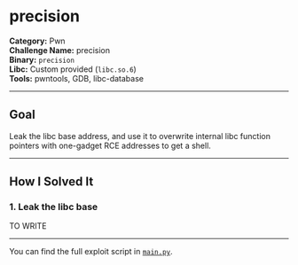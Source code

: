 # precision

**Category:** Pwn  
**Challenge Name:** precision  
**Binary:** `precision`  
**Libc:** Custom provided (`libc.so.6`)  
**Tools:** pwntools, GDB, libc-database

---

## Goal

Leak the libc base address, and use it to overwrite internal libc function pointers with one-gadget RCE addresses to get a shell.

---

## How I Solved It

### 1. Leak the libc base

TO WRITE

---

You can find the full exploit script in [`main.py`](./main.py).
